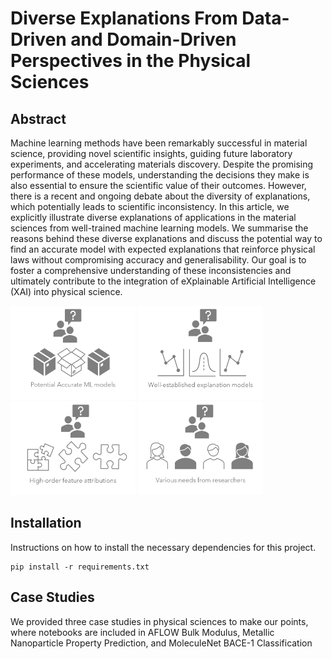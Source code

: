 # Diverse Explanations From Data-Driven and Domain-Driven Perspectives in the Physical Sciences
## Abstract

Machine learning methods have been remarkably successful in material science, providing novel scientific insights, guiding future laboratory experiments, and accelerating materials discovery. Despite the promising performance of these models, understanding the decisions they make is also essential to ensure the scientific value of their outcomes. However, there is a recent and ongoing debate about the diversity of explanations, which potentially leads to scientific inconsistency.
In this article, we explicitly illustrate diverse explanations of applications in the material sciences from well-trained machine learning models. We summarise the reasons behind these diverse explanations and discuss the potential way to find an accurate model with expected explanations that reinforce physical laws without compromising accuracy and generalisability. Our goal is to foster a comprehensive understanding of these inconsistencies and ultimately contribute to the integration of eXplainable Artificial Intelligence (XAI) into physical science.

<img src="FIGS/c1.png" width="200" height="150"> <img src="FIGS/c2.png" width="200" height="150"> <img src="FIGS/c3.png" width="200" height="150"> <img src="FIGS/c4.png" width="200" height="150">

## Installation

Instructions on how to install the necessary dependencies for this project.

```plaintext
pip install -r requirements.txt
```

## Case Studies

We provided three case studies in physical sciences to make our points, where notebooks are included in AFLOW Bulk Modulus, Metallic Nanoparticle Property Prediction, and MoleculeNet BACE-1 Classification
